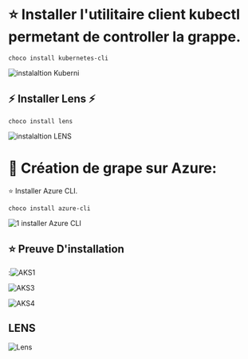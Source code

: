 # :star: Installer l'utilitaire client kubectl permetant de controller la grappe. 
```
choco install kubernetes-cli
```
![instalaltion Kuberni](https://user-images.githubusercontent.com/54910261/113331382-e9a8f280-92ed-11eb-842b-0365e7988c1f.png)

## :zap: Installer Lens :zap:

```
choco install lens
```
![instalaltion LENS](https://user-images.githubusercontent.com/54910261/113331447-fe858600-92ed-11eb-9e19-69628f5ddabe.png)



#  :pushpin: Création de grape sur Azure:

:star: Installer Azure CLI.
```
choco install azure-cli
```
![1 installer Azure CLI](https://user-images.githubusercontent.com/54910261/113331470-03e2d080-92ee-11eb-8016-3d8635272979.png)

## :star: Preuve D'installation 
:![AKS1](https://user-images.githubusercontent.com/54910261/113468718-ee68c600-9415-11eb-8292-ff531789876c.png)

![AKS3](https://user-images.githubusercontent.com/54910261/113468724-faed1e80-9415-11eb-9f4a-228f7ae6fcde.png)

![AKS4](https://user-images.githubusercontent.com/54910261/113468736-06d8e080-9416-11eb-87c5-81492f4d2d0b.png)


## LENS 
![Lens](https://user-images.githubusercontent.com/54910261/113468749-19ebb080-9416-11eb-8cbf-de520426c3a1.png)


 
